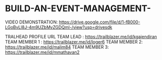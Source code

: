 # BUILD-AN-EVENT-MANAGEMENT-


VIDEO DEMONSTRATION: https://drive.google.com/file/d/1-fB000-LGoBvLl8J-4m9UZbMvZGDQml-/view?usp=drivesdk

TRALHEAD PROFILE URL
TEAM LEAD : https://trailblazer.me/id/kgajendiran
TEAM MEMBER 1 : https://trailblazer.me/id/loger6
TEAM MEMBER 2: https://trailblazer.me/id/malim84
TEAM MEMBER 3: https://trailblazer.me/id/mmathavan2
